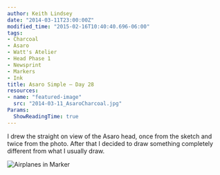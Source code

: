 ```yaml
---
author: Keith Lindsey
date: "2014-03-11T23:00:00Z"
modified_time: "2015-02-16T10:40:40.696-06:00"
tags:
- Charcoal
- Asaro
- Watt's Atelier
- Head Phase 1
- Newsprint
- Markers
- Ink
title: Asaro Simple – Day 28
resources:
- name: "featured-image"
  src: "2014-03-11_AsaroCharcoal.jpg"
Params:
  ShowReadingTime: true
---
```


I drew the straight on view of the Asaro head, once from the sketch and  twice from the photo. After that I decided to draw something completely  different from what I usually draw.

![Airplanes in Marker](/images/2014/03/2014-03-11_PlanesMarker.jpg)
